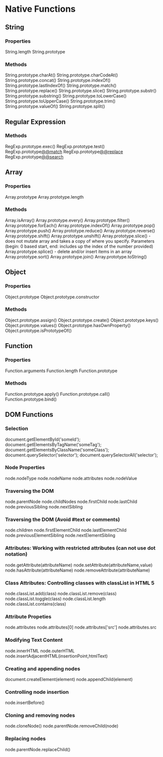 # Native Functions

## String

### Properties
String.length
String.prototype

### Methods
String.prototype.charAt()
String.prototype.charCodeAt()
String.prototype.concat()
String.prototype.indexOf()
String.prototype.lastIndexOf()
String.prototype.match()
String.prototype.replace()
String.prototype.slice()
String.prototype.substr()
String.prototype.substring()
String.prototype.toLowerCase()
String.prototype.toUpperCase()
String.prototype.trim()
String.prototype.valueOf()
String.prototype.split()

## Regular Expression

### Methods
RegExp.prototype.exec()
RegExp.prototype.test()
RegExp.prototype[@@match]()
RegExp.prototype[@@replace]()
RegExp.prototype[@@search]()

## Array

### Properties
Array.prototype
Array.prototype.length

### Methods
Array.isArray()
Array.prototype.every()
Array.prototype.filter()
Array.prototype.forEach()
Array.prototype.indexOf()
Array.prototype.pop()
Array.prototype.push()
Array.prototype.reduce()
Array.prototype.reverse()
Array.prototype.shift()
Array.prototype.unshift()
Array.prototype.slice() - does not mutate array and takes a copy of where you specify. Parameters (begin: 0 based start, end: includes up the index of the number provided)
Array.prototype.splice() - delete and/or insert items in an array
Array.prototype.sort()
Array.prototype.join()
Array.prototype.toString()

## Object

### Properties
Object.prototype
Object.prototype.constructor

### Methods
Object.prototype.assign()
Object.prototype.create()
Object.prototype.keys()
Object.prototype.values()
Object.prototype.hasOwnProperty()
Object.prototype.isPrototypeOf()

## Function

### Properties
Function.arguments
Function.length
Function.prototype

### Methods
Function.prototype.apply()
Function.prototype.call()
Function.prototype.bind()

## DOM Functions

### Selection
document.getElementById('someId');
document.getElementsByTagName('someTag');
document.getElementsByClassName('someClass');
document.querySelector('selector'); 
document.querySelectorAll('selector');

### Node Properties
node.nodeType
node.nodeName
node.attributes
node.nodeValue

### Traversing the DOM
node.parentNode
node.childNodes
node.firstChild
node.lastChild
node.previousSibling
node.nextSibling

### Traversing the DOM (Avoid #text or comments)
node.children
node.firstElementChild
node.lastElementChild
node.previousElementSibling
node.nextElementSibling

### Attributes: Working with restricted attributes (can not use dot notation)
node.getAttribute(attributeName)
node.setAttribute(attributeName,value)
node.hasAttribute(attributeName)
node.removeAttribute(attributeName)

### Class Attributes: Controlling classes with classList in HTML 5
node.classList.add(class)
node.classList.remove(class)
node.classList.toggle(class)
node.classList.length
node.classList.contains(class)

### Attribute Propeties
node.attributes
node.attributes[0]
node.attributes['src']
node.attributes.src

### Modifying Text Content
node.innerHTML
node.outerHTML
node.insertAdjacentHTML(insertionPoint,htmlText)

### Creating and appending nodes
document.createElement(element)
node.appendChild(element)

### Controlling node insertion
node.insertBefore()

### Cloning and removing nodes
node.cloneNode()
node.parentNode.removeChild(node)

### Replacing nodes
node.parentNode.replaceChild()
